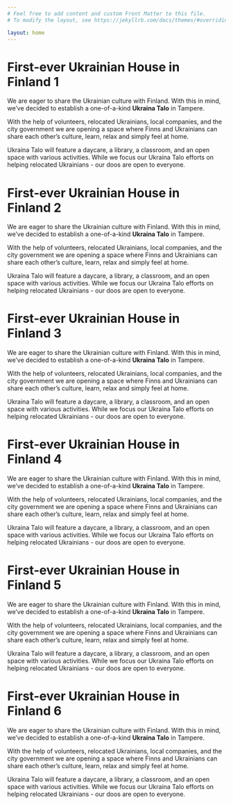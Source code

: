 ```yaml
---
# Feel free to add content and custom Front Matter to this file.
# To modify the layout, see https://jekyllrb.com/docs/themes/#overriding-theme-defaults

layout: home
---
```


# First-ever Ukrainian House in Finland 1

We are eager to share the Ukrainian culture with Finland. With this in mind, we’ve decided to establish a one-of-a-kind **Ukraina Talo** in Tampere.

With the help of volunteers, relocated Ukrainians, local companies, and the city government we are opening a space where Finns and Ukrainians can share each other’s culture, learn, relax and simply feel at home.

Ukraina Talo will feature a daycare, a library, a classroom, and an open space with various activities. While we focus our Ukraina Talo efforts on helping relocated Ukrainians - our doos are open to everyone.

# First-ever Ukrainian House in Finland 2

We are eager to share the Ukrainian culture with Finland. With this in mind, we’ve decided to establish a one-of-a-kind **Ukraina Talo** in Tampere.

With the help of volunteers, relocated Ukrainians, local companies, and the city government we are opening a space where Finns and Ukrainians can share each other’s culture, learn, relax and simply feel at home.

Ukraina Talo will feature a daycare, a library, a classroom, and an open space with various activities. While we focus our Ukraina Talo efforts on helping relocated Ukrainians - our doos are open to everyone.

# First-ever Ukrainian House in Finland 3

We are eager to share the Ukrainian culture with Finland. With this in mind, we’ve decided to establish a one-of-a-kind **Ukraina Talo** in Tampere.

With the help of volunteers, relocated Ukrainians, local companies, and the city government we are opening a space where Finns and Ukrainians can share each other’s culture, learn, relax and simply feel at home.

Ukraina Talo will feature a daycare, a library, a classroom, and an open space with various activities. While we focus our Ukraina Talo efforts on helping relocated Ukrainians - our doos are open to everyone.

# First-ever Ukrainian House in Finland 4

We are eager to share the Ukrainian culture with Finland. With this in mind, we’ve decided to establish a one-of-a-kind **Ukraina Talo** in Tampere.

With the help of volunteers, relocated Ukrainians, local companies, and the city government we are opening a space where Finns and Ukrainians can share each other’s culture, learn, relax and simply feel at home.

Ukraina Talo will feature a daycare, a library, a classroom, and an open space with various activities. While we focus our Ukraina Talo efforts on helping relocated Ukrainians - our doos are open to everyone.

# First-ever Ukrainian House in Finland 5

We are eager to share the Ukrainian culture with Finland. With this in mind, we’ve decided to establish a one-of-a-kind **Ukraina Talo** in Tampere.

With the help of volunteers, relocated Ukrainians, local companies, and the city government we are opening a space where Finns and Ukrainians can share each other’s culture, learn, relax and simply feel at home.

Ukraina Talo will feature a daycare, a library, a classroom, and an open space with various activities. While we focus our Ukraina Talo efforts on helping relocated Ukrainians - our doos are open to everyone.

# First-ever Ukrainian House in Finland 6

We are eager to share the Ukrainian culture with Finland. With this in mind, we’ve decided to establish a one-of-a-kind **Ukraina Talo** in Tampere.

With the help of volunteers, relocated Ukrainians, local companies, and the city government we are opening a space where Finns and Ukrainians can share each other’s culture, learn, relax and simply feel at home.

Ukraina Talo will feature a daycare, a library, a classroom, and an open space with various activities. While we focus our Ukraina Talo efforts on helping relocated Ukrainians - our doos are open to everyone.
